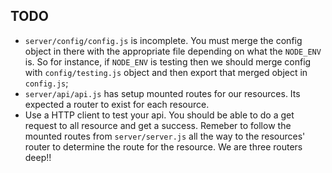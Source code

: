 ## TODO
* `server/config/config.js` is incomplete. You must merge the config object in there with the appropriate file depending on what the `NODE_ENV` is. So for instance, if `NODE_ENV` is testing then we should merge config with `config/testing.js` object and then export that merged object in `config.js`;
* `server/api/api.js` has setup mounted routes for our resources. Its expected a router to exist for each resource.
* Use a HTTP client to test your api. You should be able to do a get request to all resource and get a success. Remeber to follow the mounted routes from `server/server.js` all the way to the resources' router to determine the route for the resource. We are three routers deep!!
